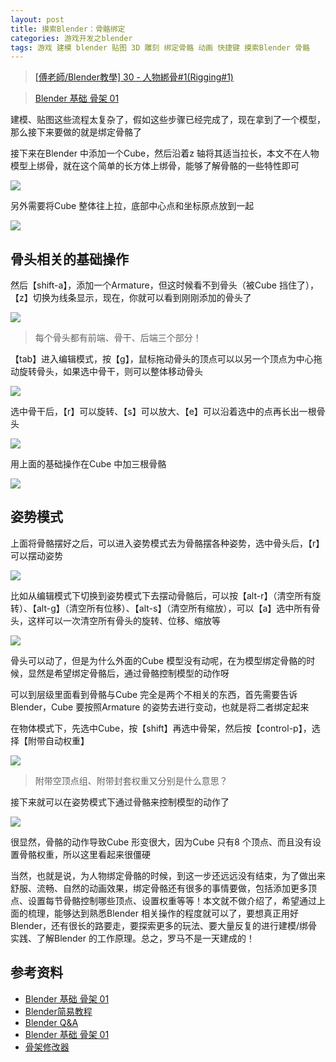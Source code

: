 ```yaml
---
layout: post
title: 摸索Blender：骨骼绑定
categories: 游戏开发之blender 
tags: 游戏 建模 blender 贴图 3D 雕刻 绑定骨骼 动画 快捷键 摸索Blender 骨骼 
---
```


>[[傅老師/Blender教學] 30 - 人物綁骨#1(Rigging#1)](https://www.bilibili.com/video/av18439606)

>[Blender 基础 骨架 01](https://blog.csdn.net/github_35160620/article/details/52208012)

建模、贴图这些流程太复杂了，假如这些步骤已经完成了，现在拿到了一个模型，那么接下来要做的就是绑定骨骼了

接下来在Blender 中添加一个Cube，然后沿着z 轴将其适当拉长，本文不在人物模型上绑骨，就在这个简单的长方体上绑骨，能够了解骨骼的一些特性即可

![](../media/image/2019-09-08/01.gif)

另外需要将Cube 整体往上拉，底部中心点和坐标原点放到一起

![](../media/image/2019-09-08/02.gif)

## 骨头相关的基础操作

然后【shift-a】，添加一个Armature，但这时候看不到骨头（被Cube 挡住了），【z】切换为线条显示，现在，你就可以看到刚刚添加的骨头了

![](../media/image/2019-09-08/03.gif)

>每个骨头都有前端、骨干、后端三个部分！

【tab】进入编辑模式，按【g】，鼠标拖动骨头的顶点可以以另一个顶点为中心拖动旋转骨头，如果选中骨干，则可以整体移动骨头

![](../media/image/2019-09-08/04.gif)

选中骨干后，【r】可以旋转、【s】可以放大、【e】可以沿着选中的点再长出一根骨头

![](../media/image/2019-09-08/05.gif)

用上面的基础操作在Cube 中加三根骨骼

![](../media/image/2019-09-08/06.gif)

## 姿势模式

上面将骨骼摆好之后，可以进入姿势模式去为骨骼摆各种姿势，选中骨头后，【r】可以摆动姿势

![](../media/image/2019-09-08/07.gif)

比如从编辑模式下切换到姿势模式下去摆动骨骼后，可以按【alt-r】（清空所有旋转）、【alt-g】（清空所有位移）、【alt-s】（清空所有缩放），可以【a】选中所有骨头，这样可以一次清空所有骨头的旋转、位移、缩放等

![](../media/image/2019-09-08/08.gif)

骨头可以动了，但是为什么外面的Cube 模型没有动呢，在为模型绑定骨骼的时候，显然是希望绑定骨骼后，通过骨骼控制模型的动作呀

可以到层级里面看到骨骼与Cube 完全是两个不相关的东西，首先需要告诉Blender，Cube 要按照Armature 的姿势去进行变动，也就是将二者绑定起来

在物体模式下，先选中Cube，按【shift】再选中骨架，然后按【control-p】，选择【附带自动权重】

![](../media/image/2019-09-08/09.gif)

>附带空顶点组、附带封套权重又分别是什么意思？

接下来就可以在姿势模式下通过骨骼来控制模型的动作了

![](../media/image/2019-09-08/10.gif)

很显然，骨骼的动作导致Cube 形变很大，因为Cube 只有8 个顶点、而且没有设置骨骼权重，所以这里看起来很僵硬

当然，也就是说，为人物绑定骨骼的时候，到这一步还远远没有结束，为了做出来舒服、流畅、自然的动画效果，绑定骨骼还有很多的事情要做，包括添加更多顶点、设置每节骨骼控制哪些顶点、设置权重等等！本文就不做介绍了，希望通过上面的梳理，能够达到熟悉Blender 相关操作的程度就可以了，要想真正用好Blender，还有很长的路要走，要探索更多的玩法、要大量反复的进行建模/绑骨实践、了解Blender 的工作原理。总之，罗马不是一天建成的！

## 参考资料

* [Blender 基础 骨架 01](https://www.cnblogs.com/aobosir/p/5928604.html)
* [Blender简易教程](https://huangwang.github.io/2018/09/19/Blender%E7%AE%80%E6%98%93%E6%95%99%E7%A8%8B/)
* [Blender Q&A](https://indienova.com/u/justus/blogread/11977)
* [Blender 基础 骨架 01](https://blog.csdn.net/github_35160620/article/details/52208012)
* [骨架修改器](https://docs.blender.org/manual/zh-hans/dev/modeling/modifiers/deform/armature.html)

